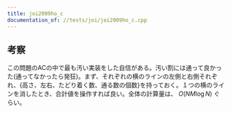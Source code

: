 ```yaml
---
title: joi2009ho_c
documentation_of: //tests/joi/joi2009ho_c.cpp
---
```

## 考察
この問題のACの中で最も汚い実装をした自信がある。汚い割には通って良かった(通ってなかったら発狂)。まず、それぞれの横のラインの左側と右側それぞれ、{高さ、左右、たどり着く数、通る数の個数}を持っておく。１つの横のラインを消したとき、合計値を操作すれば良い。全体の計算量は、 $O(NM\log N)$ ぐらい。

